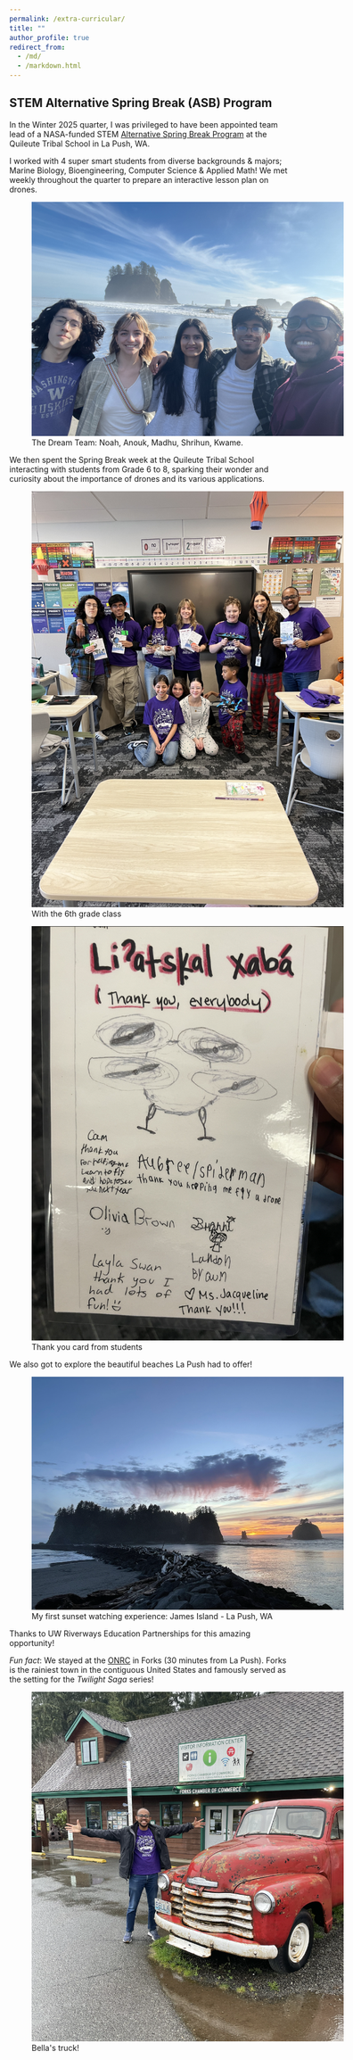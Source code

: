 ```yaml
---
permalink: /extra-curricular/
title: ""
author_profile: true
redirect_from: 
  - /md/
  - /markdown.html
---
```


## STEM Alternative Spring Break (ASB) Program 

In the Winter 2025 quarter, I was privileged to have been appointed team lead of a NASA-funded STEM
[Alternative Spring Break Program](https://cele.uw.edu/students/opportunities/riverways/stem-asb/) at the Quileute Tribal School in La Push, WA. 

I worked with 4 super smart students from diverse backgrounds & majors; Marine Biology, Bioengineering, Computer Science & Applied Math! We met weekly throughout the quarter to prepare an interactive lesson plan on drones. 

<figure style="width: 560px" class="align-center">
  <img src="/images/team_1.jpg" alt="">
    <figcaption>The Dream Team: Noah, Anouk, Madhu, Shrihun, Kwame.</figcaption>
</figure> 



<!-- Image with my super smart team -->

We then spent the Spring Break week at the Quileute Tribal School interacting with students from Grade 6 to 8, sparking their wonder and curiosity about the importance of drones and its various applications. 

<figure style="width: 560px" class="align-center">
  <img src="/images/group_pic.jpg" alt="">
    <figcaption>With the 6th grade class</figcaption>
</figure> 

<figure style="width: 560px" class="align-center">
  <img src="/images/thank_you_card.png" alt="">
    <figcaption>Thank you card from students </figcaption>
</figure> 


We also got to explore the beautiful beaches La Push had to offer! 

<figure style="width: 560px" class="align-center">
  <img src="/images/sunset.png" alt="">
    <!-- <figcaption>Magical sunset at James Island - La Push, WA </figcaption> -->
    <figcaption>My first sunset watching experience: James Island - La Push, WA </figcaption>

</figure> 

<!-- Enjoying the sunset -->

Thanks to UW Riverways Education Partnerships for this amazing opportunity! 

*Fun fact*: We stayed at the [ONRC](https://www.onrc.washington.edu/) in Forks (30 minutes from La Push). Forks is the rainiest town in the contiguous United States and famously served as the setting for the *Twilight Saga* series!


<!-- Bella's truck! -->

<figure style="width: 560px" class="align-center">
  <img src="/images/bella.png" alt="">
    <figcaption>Bella's truck! </figcaption>
</figure> 


<!-- 

## IDEAS Hangouts 

In the IDEAS Lab, it's not all work and no play!  -->
<!-- Game night picture at June's -->

